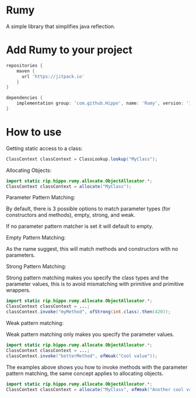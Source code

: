 # Rumy
A simple library that simplifies java reflection.

# Add Rumy to your project
```groovy
repositories {
    maven {
      url 'https://jitpack.io'
    }
}
```
```groovy
dependencies {
    implementation group: 'com.github.Hippo', name: 'Rumy', version: '1.0.0'
}
```

# How to use
Getting static access to a class:
```java
ClassContext classContext = ClassLookup.lookup("MyClass");
```

Allocating Objects:

```java
import static rip.hippo.rumy.allocate.ObjectAllocator.*;
ClassContext classContext = allocate("MyClass");
```

Parameter Pattern Matching:

By default, there is 3 possible options to match parameter types (for constructors and methods), empty, strong, and weak.

If no parameter pattern matcher is set it will default to empty.

Empty Pattern Matching:

As the name suggest, this will match methods and constructors with no parameters.

Strong Pattern Matching:

Strong pattern matching makes you specify the class types and the parameter values, this is to avoid mismatching with primitive and primitive wrappers.

```java
import static rip.hippo.rumy.allocate.ObjectAllocator.*;
ClassContext classContext = ...;
classContext.invoke("myMethod", ofStrong(int.class).then(420));
```

Weak pattern matching:

Weak pattern matching only makes you specify the parameter values.

```java
import static rip.hippo.rumy.allocate.ObjectAllocator.*;
ClassContext classContext = ...;
classContext.invoke("betterMethod", ofWeak("Cool value"));
```

The examples above shows you how to invoke methods with the parameter pattern matching, the same concept applies to allocating objects.

```java
import static rip.hippo.rumy.allocate.ObjectAllocator.*;
ClassContext classContext = allocate("MyClass", ofWeak("Another cool value"));
```